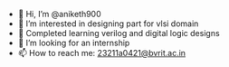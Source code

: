 - 👋 Hi, I’m @aniketh900
- 👀 I’m interested in designing part for vlsi domain
- 🌱 Completed learning verilog and digital logic designs
- 💞️ I’m looking for an internship 
- 📫 How to reach me: 23211a0421@bvrit.ac.in

<!---
aniketh900/aniketh900 is a ✨ special ✨ repository because its `README.md` (this file) appears on your GitHub profile.
You can click the Preview link to take a look at your changes.
--->

